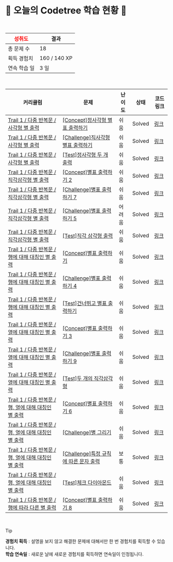 # 🌲 오늘의 Codetree 학습 현황 🌲

<br />

| <span style="color:red;display:block;text-align:center;"> **성취도**</span> | 결과 |
|---|---|
| 총 문제 수 | 18 |
| 획득 경험치 | 160 / 140 XP |
| 연속 학습 일 | 3 일 |

<br />

|커리큘럼|문제|난이도|상태|코드 링크|
|---|---|---|---|---|
|[Trail 1 / 다중 반복문 / 사각형 별 출력](https://https://en.codetree.ai/trail-info/novice-low/)|[[Concept]정사각형 별표 출력하기](https://https://en.codetree.ai/trails/complete/curated-cards/intro-print-stars-in-square/)|쉬움|Solved|[링크](https://github.com/DaehyunYoo/codetree-TILs/blob/main/250101/%EC%A0%95%EC%82%AC%EA%B0%81%ED%98%95%20%EB%B3%84%ED%91%9C%20%EC%B6%9C%EB%A0%A5%ED%95%98%EA%B8%B0/print-stars-in-square.py)|
|[Trail 1 / 다중 반복문 / 사각형 별 출력](https://https://en.codetree.ai/trail-info/novice-low/)|[[Challenge]직사각형 별표 출력하기](https://https://en.codetree.ai/trails/complete/curated-cards/challenge-print-stars-in-rectangle/)|쉬움|Solved|[링크](https://github.com/DaehyunYoo/codetree-TILs/blob/main/250101/%EC%A7%81%EC%82%AC%EA%B0%81%ED%98%95%20%EB%B3%84%ED%91%9C%20%EC%B6%9C%EB%A0%A5%ED%95%98%EA%B8%B0/print-stars-in-rectangle.py)|
|[Trail 1 / 다중 반복문 / 사각형 별 출력](https://https://en.codetree.ai/trail-info/novice-low/)|[[Test]정사각형 두 개 출력](https://https://en.codetree.ai/trails/complete/curated-cards/test-output-two-rectangles/)|쉬움|Solved|[링크](https://github.com/DaehyunYoo/codetree-TILs/blob/main/250101/%EC%A0%95%EC%82%AC%EA%B0%81%ED%98%95%20%EB%91%90%20%EA%B0%9C%20%EC%B6%9C%EB%A0%A5/output-two-rectangles.py)|
|[Trail 1 / 다중 반복문 / 직각삼각형  별 출력](https://https://en.codetree.ai/trail-info/novice-low/)|[[Concept]별표 출력하기 2](https://https://en.codetree.ai/trails/complete/curated-cards/intro-print-star-2/)|쉬움|Solved|[링크](https://github.com/DaehyunYoo/codetree-TILs/blob/main/250101/%EB%B3%84%ED%91%9C%20%EC%B6%9C%EB%A0%A5%ED%95%98%EA%B8%B0%202/print-star-2.py)|
|[Trail 1 / 다중 반복문 / 직각삼각형  별 출력](https://https://en.codetree.ai/trail-info/novice-low/)|[[Challenge]별표 출력하기 7](https://https://en.codetree.ai/trails/complete/curated-cards/challenge-print-star-7/)|쉬움|Solved|[링크](https://github.com/DaehyunYoo/codetree-TILs/blob/main/250101/%EB%B3%84%ED%91%9C%20%EC%B6%9C%EB%A0%A5%ED%95%98%EA%B8%B0%207/print-star-7.py)|
|[Trail 1 / 다중 반복문 / 직각삼각형  별 출력](https://https://en.codetree.ai/trail-info/novice-low/)|[[Challenge]별표 출력하기 5](https://https://en.codetree.ai/trails/complete/curated-cards/challenge-print-star-5/)|어려움|Solved|[링크](https://github.com/DaehyunYoo/codetree-TILs/blob/main/250101/%EB%B3%84%ED%91%9C%20%EC%B6%9C%EB%A0%A5%ED%95%98%EA%B8%B0%205/print-star-5.py)|
|[Trail 1 / 다중 반복문 / 직각삼각형  별 출력](https://https://en.codetree.ai/trail-info/novice-low/)|[[Test]직각 삼각형 출력](https://https://en.codetree.ai/trails/complete/curated-cards/test-Right-triangle-and-output/)|쉬움|Solved|[링크](https://github.com/DaehyunYoo/codetree-TILs/blob/main/250101/%EC%A7%81%EA%B0%81%20%EC%82%BC%EA%B0%81%ED%98%95%20%EC%B6%9C%EB%A0%A5/Right-triangle-and-output.py)|
|[Trail 1 / 다중 반복문 / 행에 대해 대칭인 별 출력](https://https://en.codetree.ai/trail-info/novice-low/)|[[Concept]별표 출력하기](https://https://en.codetree.ai/trails/complete/curated-cards/intro-print-star/)|쉬움|Solved|[링크](https://github.com/DaehyunYoo/codetree-TILs/blob/main/250101/%EB%B3%84%ED%91%9C%20%EC%B6%9C%EB%A0%A5%ED%95%98%EA%B8%B0/print-star.py)|
|[Trail 1 / 다중 반복문 / 행에 대해 대칭인 별 출력](https://https://en.codetree.ai/trail-info/novice-low/)|[[Challenge]별표 출력하기 4](https://https://en.codetree.ai/trails/complete/curated-cards/challenge-print-star-4/)|쉬움|Solved|[링크](https://github.com/DaehyunYoo/codetree-TILs/blob/main/250101/%EB%B3%84%ED%91%9C%20%EC%B6%9C%EB%A0%A5%ED%95%98%EA%B8%B0%204/print-star-4.py)|
|[Trail 1 / 다중 반복문 / 행에 대해 대칭인 별 출력](https://https://en.codetree.ai/trail-info/novice-low/)|[[Test]건너뛰고 별표 출력하기](https://https://en.codetree.ai/trails/complete/curated-cards/test-skip-and-print-a-star/)|쉬움|Solved|[링크](https://github.com/DaehyunYoo/codetree-TILs/blob/main/250101/%EA%B1%B4%EB%84%88%EB%9B%B0%EA%B3%A0%20%EB%B3%84%ED%91%9C%20%EC%B6%9C%EB%A0%A5%ED%95%98%EA%B8%B0/skip-and-print-a-star.py)|
|[Trail 1 / 다중 반복문 / 열에 대해 대칭인 별 출력](https://https://en.codetree.ai/trail-info/novice-low/)|[[Concept]별표 출력하기 3](https://https://en.codetree.ai/trails/complete/curated-cards/intro-print-star-3/)|쉬움|Solved|[링크](https://github.com/DaehyunYoo/codetree-TILs/blob/main/250101/%EB%B3%84%ED%91%9C%20%EC%B6%9C%EB%A0%A5%ED%95%98%EA%B8%B0%203/print-star-3.py)|
|[Trail 1 / 다중 반복문 / 열에 대해 대칭인 별 출력](https://https://en.codetree.ai/trail-info/novice-low/)|[[Challenge]별표 출력하기 9](https://https://en.codetree.ai/trails/complete/curated-cards/challenge-print-star-9/)|쉬움|Solved|[링크](https://github.com/DaehyunYoo/codetree-TILs/blob/main/250101/%EB%B3%84%ED%91%9C%20%EC%B6%9C%EB%A0%A5%ED%95%98%EA%B8%B0%209/print-star-9.py)|
|[Trail 1 / 다중 반복문 / 열에 대해 대칭인 별 출력](https://https://en.codetree.ai/trail-info/novice-low/)|[[Test]두 개의 직각삼각형](https://https://en.codetree.ai/trails/complete/curated-cards/test-two-right-triangle/)|쉬움|Solved|[링크](https://github.com/DaehyunYoo/codetree-TILs/blob/main/250101/%EB%91%90%20%EA%B0%9C%EC%9D%98%20%EC%A7%81%EA%B0%81%EC%82%BC%EA%B0%81%ED%98%95/two-right-triangle.py)|
|[Trail 1 / 다중 반복문 / 행, 열에 대해 대칭인 별 출력](https://https://en.codetree.ai/trail-info/novice-low/)|[[Concept]별표 출력하기 6](https://https://en.codetree.ai/trails/complete/curated-cards/intro-print-star-6/)|쉬움|Solved|[링크](https://github.com/DaehyunYoo/codetree-TILs/blob/main/250101/%EB%B3%84%ED%91%9C%20%EC%B6%9C%EB%A0%A5%ED%95%98%EA%B8%B0%206/print-star-6.py)|
|[Trail 1 / 다중 반복문 / 행, 열에 대해 대칭인 별 출력](https://https://en.codetree.ai/trail-info/novice-low/)|[[Challenge]별 그리기](https://https://en.codetree.ai/trails/complete/curated-cards/challenge-star-drawing/)|쉬움|Solved|[링크](https://github.com/DaehyunYoo/codetree-TILs/blob/main/250101/%EB%B3%84%20%EA%B7%B8%EB%A6%AC%EA%B8%B0/star-drawing.py)|
|[Trail 1 / 다중 반복문 / 행, 열에 대해 대칭인 별 출력](https://https://en.codetree.ai/trail-info/novice-low/)|[[Challenge]특정 규칙에 따른 문자 출력](https://https://en.codetree.ai/trails/complete/curated-cards/challenge-character-output-according-to-rule/)|보통|Solved|[링크](https://github.com/DaehyunYoo/codetree-TILs/blob/main/250101/%ED%8A%B9%EC%A0%95%20%EA%B7%9C%EC%B9%99%EC%97%90%20%EB%94%B0%EB%A5%B8%20%EB%AC%B8%EC%9E%90%20%EC%B6%9C%EB%A0%A5/character-output-according-to-rule.py)|
|[Trail 1 / 다중 반복문 / 행, 열에 대해 대칭인 별 출력](https://https://en.codetree.ai/trail-info/novice-low/)|[[Test]체크 다이아몬드](https://https://en.codetree.ai/trails/complete/curated-cards/test-check-diamond/)|쉬움|Solved|[링크](https://github.com/DaehyunYoo/codetree-TILs/blob/main/250101/%EC%B2%B4%ED%81%AC%20%EB%8B%A4%EC%9D%B4%EC%95%84%EB%AA%AC%EB%93%9C/check-diamond.py)|
|[Trail 1 / 다중 반복문 / 행에 따라 다른 별 출력](https://https://en.codetree.ai/trail-info/novice-low/)|[[Concept]별표 출력하기 8](https://https://en.codetree.ai/trails/complete/curated-cards/intro-print-star-8/)|쉬움|Solved|[링크](https://github.com/DaehyunYoo/codetree-TILs/blob/main/250101/%EB%B3%84%ED%91%9C%20%EC%B6%9C%EB%A0%A5%ED%95%98%EA%B8%B0%208/print-star-8.py)|


<br />

> [!TIP]
> **경험치 획득** : 설명을 보지 않고 해결한 문제에 대해서만 한 번 경험치를 획득할 수 있습니다.  
> **학습 연속일** : 새로운 날에 새로운 경험치를 획득하면 연속일이 인정됩니다.

